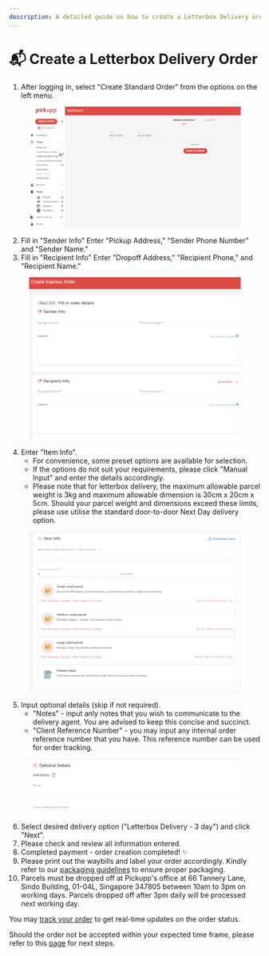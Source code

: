 ```yaml
---
description: A detailed guide on how to create a Letterbox Delivery order.
---
```


# 📬 Create a Letterbox Delivery Order

1. After logging in, select "Create Standard Order" from the options on the left menu.

<figure><img src="../.gitbook/assets/image (7).png" alt=""><figcaption></figcaption></figure>

2. Fill in "Sender Info" Enter "Pickup Address," "Sender Phone Number" and "Sender Name."
3. Fill in "Recipient Info" Enter "Dropoff Address," "Recipient Phone," and "Recipient Name."

<figure><img src="../.gitbook/assets/image (2).png" alt=""><figcaption></figcaption></figure>

4. Enter "Item Info".
   * For convenience, some preset options are available for selection.
   * If the options do not suit your requirements, please click "Manual Input" and enter the details accordingly.
   * Please note that for letterbox delivery, the maximum allowable parcel weight is 3kg and maximum allowable dimension is 30cm x 20cm x 5cm. Should your parcel weight and dimensions exceed these limits, please use utilise the standard door-to-door Next Day delivery option.

<figure><img src="../.gitbook/assets/image (3).png" alt=""><figcaption></figcaption></figure>

5. Input optional details (skip if not required).
   * "Notes" - input anly notes that you wish to communicate to the delivery agent. You are advised to keep this concise and succinct.
   * "Client Reference Number" - you may input any internal order reference number that you have. This reference number can be used for order tracking.

<figure><img src="../.gitbook/assets/image (5).png" alt=""><figcaption></figcaption></figure>

6. Select desired delivery option ("Letterbox Delivery - 3 day") and click "Next".
7. Please check and review all information entered.
8. Completed payment - order creation completed! :sparkles:
9. Please print out the waybills and label your order accordingly. Kindly refer to our [packaging guidelines](../misc/packaging-guidelines.md) to ensure proper packaging.
10. Parcels must be dropped off at Pickupp's office at 66 Tannery Lane, Sindo Building, 01-04L, Singapore 347805 between 10am to 3pm on working days. Parcels dropped off after 3pm daily will be processed next working day.



You may [track your order](tracking-your-order.md) to get real-time updates on the order status.&#x20;

Should the order not be accepted within your expected time frame, please refer to this [page](issues-with-order-matching.md) for next steps.
